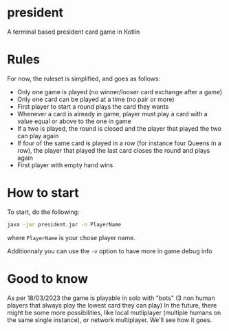 # president

A terminal based president card game in Kotlin

# Rules

For now, the ruleset is simplified, and goes as follows:
- Only one game is played (no winner/looser card exchange after a game)
- Only one card can be played at a time (no pair or more)
- First player to start a round plays the card they wants
- Whenever a card is already in game, player must play a card with a value equal or above to the one in game
- If a two is played, the round is closed and the player that played the two can play again
- If four of the same card is played in a row (for instance four Queens in a row), the player that played the last card closes the round and plays again
- First player with empty hand wins

# How to start

To start, do the following:
```bash
java -jar president.jar -n PlayerName
```

where `PlayerName` is your chose player name.

Additionnaly you can use the `-v` option to have more in game debug info


# Good to know
As per 18/03/2023 the game is playable in solo with "bots" (3 non human players that always play the lowest card they can play)
In the future, there might be some more possibilities, like local mutliplayer (multiple humans on the same single instance), or network multiplayer. We'll see how it goes.
